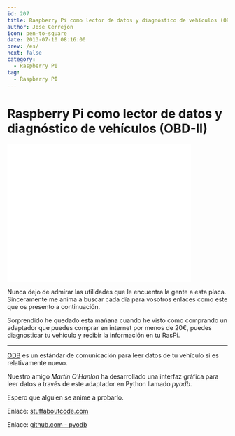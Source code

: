 ```yaml
---
id: 207
title: Raspberry Pi como lector de datos y diagnóstico de vehículos (OBD-II)
author: Jose Cerrejon
icon: pen-to-square
date: 2013-07-10 08:16:00
prev: /es/
next: false
category:
  - Raspberry PI
tag:
  - Raspberry PI
---
```


# Raspberry Pi como lector de datos y diagnóstico de vehículos (OBD-II)

<iframe width="420" height="315" src="//www.youtube.com/embed/UdYVlgv5D3Q" frameborder="0" allowfullscreen></iframe>

Nunca dejo de admirar las utilidades que le encuentra la gente a esta placa. Sinceramente me anima a buscar cada día para vosotros enlaces como este que os presento a continuación.

Sorprendido he quedado esta mañana cuando he visto como comprando un adaptador que puedes comprar en internet por menos de 20€, puedes diagnosticar tu vehículo y recibir la información en tu RasPi.

- - -
[ODB](http://es.wikipedia.org/wiki/OBD) es un estándar de comunicación para leer datos de tu vehículo si es relativamente nuevo.

Nuestro amigo *Martin O'Hanlon* ha desarrollado una interfaz gráfica para leer datos a través de este adaptador en Python llamado *pyodb*.

Espero que alguien se anime a probarlo.

Enlace: [stuffaboutcode.com](http://www.stuffaboutcode.com/2013/07/raspberry-pi-reading-car-obd-ii-data.html)

Enlace: [github.com - pyodb](https://github.com/peterh/pyobd)

